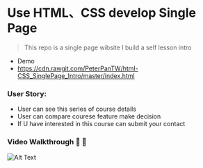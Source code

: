 # Use HTML、CSS develop Single Page

> This repo is a single page wibsite I build a self lesson intro

* Demo
* https://cdn.rawgit.com/PeterPanTW/html-CSS_SinglePage_Intro/master/index.html

### User Story:
* User can see this series of course details
* User can compare courese feature make decision
* If U have interested in this course can submit your contact

### Video Walkthrough :movie_camera: :movie_camera:
![Alt Text](https://github.com/PeterPanTW/html-CSS_SinglePage_Intro/blob/master/Demo_SinglePage_Intro.gif)
